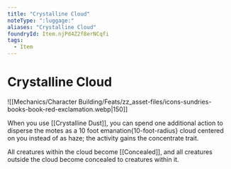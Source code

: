 ```yaml
---
title: "Crystalline Cloud"
noteType: ":luggage:"
aliases: "Crystalline Cloud"
foundryId: Item.njPd4Z2f8erNCqfi
tags:
  - Item
---
```


# Crystalline Cloud
![[Mechanics/Character Building/Feats/zz_asset-files/icons-sundries-books-book-red-exclamation.webp|150]]

When you use [[Crystalline Dust]], you can spend one additional action to disperse the motes as a 10 foot emanation{10-foot-radius} cloud centered on you instead of as haze; the activity gains the concentrate trait.

All creatures within the cloud become [[Concealed]], and all creatures outside the cloud become concealed to creatures within it.
